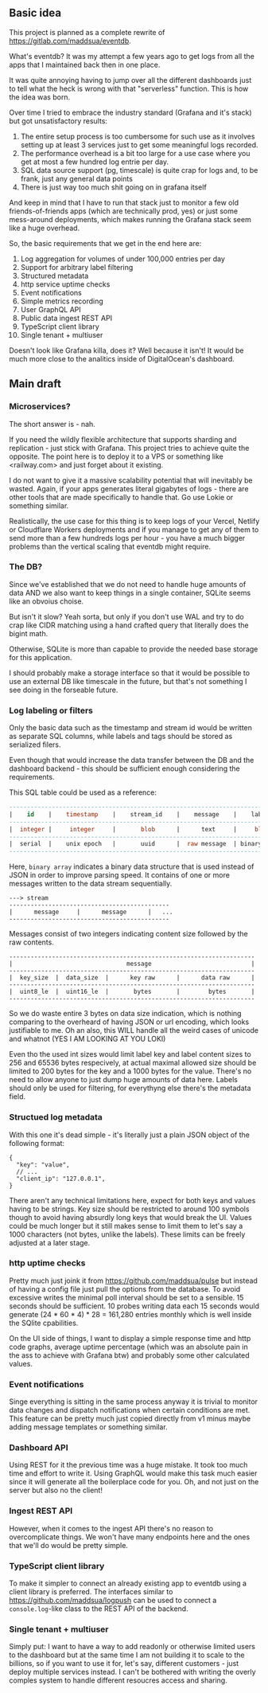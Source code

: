 ## Basic idea

This project is planned as a complete rewrite of <https://gitlab.com/maddsua/eventdb>.

What's eventdb? It was my attempt a few years ago to get logs from all the apps that I maintained back then in one place.

It was quite annoying having to jump over all the different dashboards just to tell what the heck is wrong with that "serverless" function. This is how the idea was born.

Over time I tried to embrace the industry standard (Grafana and it's stack) but got unsatisfactory results:

1. The entire setup process is too cumbersome for such use as it involves setting up at least 3 services just to get some meaningful logs recorded.
2. The performance overhead is a bit too large for a use case where you get at most a few hundred log entrie per day.
3. SQL data source support (pg, timescale) is quite crap for logs and, to be frank, just any general data points
4. There is just way too much shit going on in grafana itself

And keep in mind that I have to run that stack just to monitor a few old friends-of-friends apps (which are technically prod, yes) or just some mess-around deployments, which makes running the Grafana stack seem like a huge overhead.

So, the basic requirements that we get in the end here are:

1. Log aggregation for volumes of under 100,000 entries per day
2. Support for arbitrary label filtering
3. Structured metadata
4. http service uptime checks
5. Event notifications
6. Simple metrics recording
7. User GraphQL API
8. Public data ingest REST API
9. TypeScript client library
10. Single tenant + multiuser

Doesn't look like Grafana killa, does it? Well because it isn't! It would be much more close to the analitics inside of DigitalOcean's dashboard.

## Main draft

### Microservices?

The short answer is - nah.

If you need the wildly flexible architecture that supports sharding and replication - just stick with Grafana. This project tries to achieve quite the opposite. The point here is to deploy it to a VPS or something like <railway.com> and just forget about it existing.

I do not want to give it a massive scalability potential that will inevitably be wasted. Again, if your apps generates literal gigabytes of logs - there are other tools that are made specifically to handle that. Go use Lokie or something similar.

Realistically, the use case for this thing is to keep logs of your Vercel, Netlify or Cloudflare Workers deployments and if you manage to get any of them to send more than a few hundreds logs per hour - you have a much bigger problems than the vertical scaling that eventdb might require.


### The DB?

Since we've established that we do not need to handle huge amounts of data AND we also want to keep things in a single container, SQLite seems like an obvoius choise.

But isn't it slow? Yeah sorta, but only if you don't use WAL and try to do crap like CIDR matching using a hand crafted query that literally does the bigint math.

Otherwise, SQLite is more than capable to provide the needed base storage for this application.

I should probably make a storage interface so that it would be possible to use an external DB like timescale in the future, but that's not something I see doing in the forseable future.


### Log labeling or filters

Only the basic data such as the timestamp and stream id would be written as separate SQL columns, while labels and tags should be stored as serialized filers.

Even though that would increase the data transfer between the DB and the dashboard backend - this should be sufficient enough considering the requirements.

This SQL table could be used as a reference:
```sql
------------------------------------------------------------------------------------------------
|    id    |    timestamp    |    stream_id    |    message    |    labels    |    metadata    |
------------------------------------------------------------------------------------------------
|  integer |     integer     |       blob      |      text     |     blob     |      blob      |
------------------------------------------------------------------------------------------------
|  serial  |    unix epoch   |       uuid      |  raw message  | binary array |    json map    |
------------------------------------------------------------------------------------------------
```

Here, `binary array` indicates a binary data structure that is used instead of JSON in order to improve parsing speed. It contains of one or more messages written to the data stream sequentially.
```
---> stream
---------------------------------------------
|      message     |      message      |   ...
---------------------------------------------
```

Messages consist of two integers indicating content size followed by the raw contents.
```
---------------------------------------------------------------------
|                                message                            |
---------------------------------------------------------------------
|  key_size  |  data_size  |      key raw      |      data raw      |
---------------------------------------------------------------------
|  uint8_le  |  uint16_le  |       bytes       |        bytes       |
---------------------------------------------------------------------
```

So we do waste entire 3 bytes on data size indication, which is nothing comparing to the overheard of having JSON or url encoding, which looks justifiable to me. Oh an also, this WILL handle all the weird cases of unicode and whatnot (YES I AM LOOKING AT YOU LOKI)

Even tho the used int sizes would limit label key and label content sizes to 256 and 65536 bytes respecively, at actual maximal allowed size should be limited to 200 bytes for the key and a 1000 bytes for the value. There's no need to allow anyone to just dump huge amounts of data here. Labels should only be used for filtering, for everythyng else there's the metadata field.


### Structued log metadata

With this one it's dead simple - it's literally just a plain JSON object of the following format:
```jsonc
{
  "key": "value",
  // ...
  "client_ip": "127.0.0.1",
}
```

There aren't any technical limitations here, expect for both keys and values having to be strings. Key size should be restricted to around 100 symbols though to avoid having absurdly long keys that would break the UI. Values could be much longer but it still makes sense to limit them to let's say a 1000 characters (not bytes, unlike the labels). These limits can be freely adjusted at a later stage.


### http uptime checks

Pretty much just joink it from <https://github.com/maddsua/pulse> but instead of having a config file just pull the options from the database. To avoid excessive writes the minimal poll interval should be set to a sensible. 15 seconds should be sufficient. 10 probes writing data each 15 seconds would generate (24 * 60 * 4) * 28 = 161,280 entries monthly which is well inside the SQlite cpabilities.

On the UI side of things, I want to display a simple response time and http code graphs, average uptime percentage (which was an absolute pain in the ass to achieve with Grafana btw) and probably some other calculated values.


### Event notifications

Singe everything is sitting in the same process anyway it is trivial to monitor data changes and dispatch notifications when certain conditions are met. This feature can be pretty much just copied directly from v1 minus maybe adding message templates or something similar.


### Dashboard API

Using REST for it the previous time was a huge mistake. It took too much time and effort to write it. Using GraphQL would make this task much easier since it will generate all the boilerplace code for you. Oh, and not just on the server but also no the client!


### Ingest REST API

However, when it comes to the ingest API there's no reason to overcomplicate things. We won't have many endpoints here and the ones that we'll do would be pretty simple.


### TypeScript client library

To make it simpler to connect an already existing app to eventdb using a client library is preferred. The interfaces similar to <https://github.com/maddsua/logpush> can be used to connect a `console.log`-like class to the REST API of the backend.


### Single tenant + multiuser

Simply put: I want to have a way to add readonly or otherwise limited users to the dashboard but at the same time I am not building it to scale to the billions, so if you want to use it for, let's say, different customers - just deploy multiple services instead. I can't be bothered with writing the overly comples system to handle different resoucres access and sharing.
